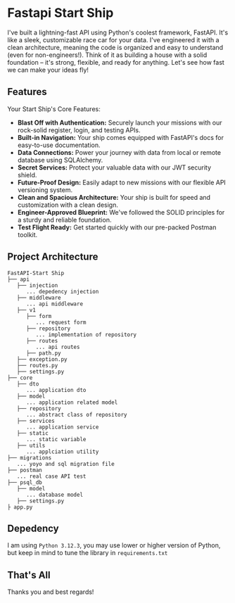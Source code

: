 # Fastapi Start Ship

I've built a lightning-fast API using Python's coolest framework, FastAPI. It's like a sleek, customizable race car for your data. I've engineered it with a clean architecture, meaning the code is organized and easy to understand (even for non-engineers!). Think of it as building a house with a solid foundation – it's strong, flexible, and ready for anything. Let's see how fast we can make your ideas fly!

## Features

Your Start Ship's Core Features:

- **Blast Off with Authentication:** Securely launch your missions with our rock-solid register, login, and testing APIs.
- **Built-in Navigation:** Your ship comes equipped with FastAPI's docs for easy-to-use documentation.
- **Data Connections:** Power your journey with data from local or remote database using SQLAlchemy.
- **Secret Services:** Protect your valuable data with our JWT security shield.
- **Future-Proof Design:** Easily adapt to new missions with our flexible API versioning system.
- **Clean and Spacious Architecture:** Your ship is built for speed and customization with a clean design.
- **Engineer-Approved Blueprint:** We've followed the SOLID principles for a sturdy and reliable foundation.
- **Test Flight Ready:** Get started quickly with our pre-packed Postman toolkit.

## Project Architecture

```text
FastAPI-Start Ship
├── api
   ├── injection
      ... depedency injection
   ├── middleware
      ... api middleware
   ├── v1
      ├── form
         ... request form
      ├── repository
         ... implementation of repository
      ├── routes
         ... api routes
      ├── path.py
   ├── exception.py
   ├── routes.py
   ├── settings.py
├── core
   ├── dto
      ... application dto
   ├── model
      ... application related model
   ├── repository
      ... abstract class of repository
   ├── services
      ... application service
   ├── static
      ... static variable 
   ├── utils
      ... applciation utility
├── migrations
   ... yoyo and sql migration file
├── postman
   ... real case API test 
├── psql_db
   ├── model
      ... database model
   ├── settings.py
├ app.py
```

## Depedency

I am using `Python 3.12.3`, you may use lower or higher version of Python, but keep in mind to tune the library in `requirements.txt`

## That's All

Thanks you and best regards!
